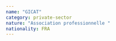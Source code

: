 ```yaml
---
name: "GICAT"
category: private-sector
nature: "Association professionnelle "
nationality: FRA
---
```


